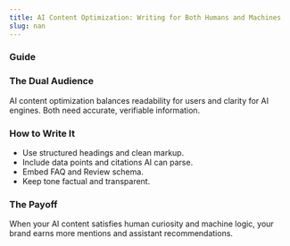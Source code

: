 ```yaml
---
title: AI Content Optimization: Writing for Both Humans and Machines
slug: nan
---
```


### Guide
### The Dual Audience
AI content optimization balances readability for users and clarity for AI engines. Both need accurate, verifiable information.

### How to Write It
- Use structured headings and clean markup.
- Include data points and citations AI can parse.
- Embed FAQ and Review schema.
- Keep tone factual and transparent.

### The Payoff
When your AI content satisfies human curiosity and machine logic, your brand earns more mentions and assistant recommendations.
